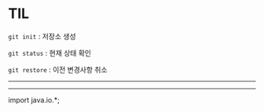 # TIL

`git init` : 저장소 생성

`git status`  : 현재 상태 확인

`git restore` : 이전 변경사항 취소

---


---

import java.io.*;

